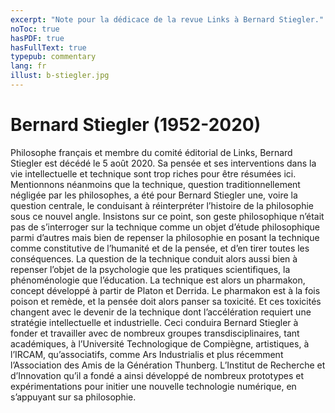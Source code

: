 ```yaml
---
excerpt: "Note pour la dédicace de la revue Links à Bernard Stiegler."
noToc: true
hasPDF: true
hasFullText: true
typepub: commentary 
lang: fr
illust: b-stiegler.jpg
---
```


# Bernard Stiegler (1952-2020)

Philosophe français et membre du comité éditorial de Links, Bernard Stiegler est décédé le 5 août 2020. Sa pensée et ses interventions dans la vie intellectuelle et technique sont trop riches pour être résumées ici. Mentionnons néanmoins que la technique, question traditionnellement négligée par les philosophes,  a été pour Bernard Stiegler une, voire la question centrale, le conduisant à réinterpréter l’histoire de la philosophie sous ce nouvel angle. Insistons sur ce point, son geste philosophique n’était pas de s’interroger sur la technique comme un objet d’étude philosophique parmi d’autres mais bien de repenser la philosophie en posant la technique comme constitutive de l’humanité et de la pensée, et d’en tirer toutes les conséquences. La question de la technique conduit alors aussi bien à repenser l’objet de la psychologie que les pratiques scientifiques, la phénoménologie que l’éducation. La technique est alors un pharmakon, concept développé à partir de Platon et Derrida. Le pharmakon est à la fois poison et remède, et la pensée doit alors panser sa toxicité. Et ces toxicités changent avec le devenir de la technique dont l’accélération requiert une stratégie intellectuelle et industrielle. Ceci conduira Bernard Stiegler à fonder et travailler avec de nombreux groupes transdisciplinaires, tant académiques, à l’Université Technologique de Compiègne, artistiques, à l’IRCAM, qu’associatifs, comme Ars Industrialis et plus récemment l’Association des Amis de la Génération Thunberg. L’Institut de Recherche et d’Innovation qu’il a fondé a ainsi développé de nombreux prototypes et expérimentations pour initier une nouvelle technologie numérique, en s’appuyant sur sa philosophie.
